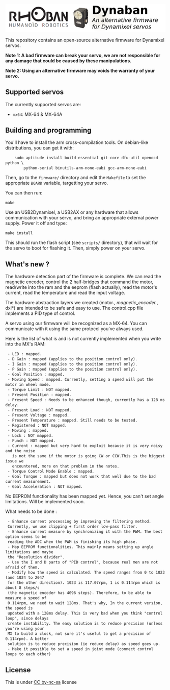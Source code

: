 ![Dynaban: An alternative firmware for Dynamixel servos](docs/logo.png)

This repository contains an open-source alternative firmware for Dynamixel servos.

**Note 1: A bad firmware can break your servo, we are not responsible for any damage
that could be caused by these manipulations.**

**Note 2: Using an alternative firmware may voids the warranty of your servo.**

## Supported servos

The currently supported servos are:

* `mx64`: MX-64 & MX-64A

## Building and programming

You'll have to install the arm cross-compilation tools. On debian-like distributions,
you can get it with:

```
    sudo aptitude install build-essential git-core dfu-util openocd python \
        python-serial binutils-arm-none-eabi gcc-arm-none-eabi
```

Then, go to the `firmware/` directory and edit the `Makefile` to set the appropriate 
`BOARD` variable, targetting your servo.

You can then run:

```
make
```

Use an USB2Dynamixel, a USB2AX or any hardware that allows communication with your servo,
and bring an appropriate external power supply. Power it off and type:

```
make install
```

This should run the flash script (see `scripts/` directory), that will wait for the servo
to boot for flashing it. Then, simply power on your servo.

## What's new ?

The hardware detection part of the firmware is complete. We can read the magnetic encoder, control the 2 half-bridges that command the motor,  read/write into the ram and the eeprom (flash actually), read the motor's current, read the temperature and read the input voltage.

The hardware abstraction layers we created (motor.*, magnetic_encoder.*, dxl*) are intended to be safe and easy to use. The control.cpp file implements a PID type of control.

A servo using our firmware will be recognized as a MX-64. You can communicate with it using the same protocol you've always used.

Here is the list of what is and is not currently implemented when you write into the MX's RAM:

     - LED : mapped.
     - D Gain : mapped (applies to the position control only).
     - I Gain : mapped (applies to the position control only).
     - P Gain : mapped (applies to the position control only).
     - Goal Position : mapped.
     - Moving Speed : mapped. Currently, setting a speed will put the motor in wheel mode.
     - Torque Limit : NOT mapped.
     - Present Position : mapped.
     - Present Speed : Needs to be enhanced though, currently has a 128 ms delay.
     - Present Load : NOT mapped.
     - Present Voltage : mapped.
     - Present Temperature : mapped. Still needs to be tested.
     - Registered : NOT mapped.
     - Moving : mapped.
     - Lock : NOT mapped.
     - Punch : NOT mapped.
     - Current : mapped but very hard to exploit because it is very noisy and the noise
       is not the same if the motor is going CW or CCW.This is the biggest issue we 
       encountered, more on that problem in the notes.
     - Torque Control Mode Enable : mapped.
     - Goal Torque : mapped but does not work that well due to the bad current measurement.
     - Goal Acceleration : NOT mapped.

No EEPROM functionality has been mapped yet. Hence, you can't set angle limitations. Will be implemented soon.

What needs to be done :

     - Enhance current processing by improving the filtering method. 
     Currently, we use clipping + first order low-pass filter.
     - Enhance current measure by synchronizing it with the PWM. The best option seems to be 
     reading the ADC when the PWM is finishing its high phase.
     - Map EEPROM functionalities. This mainly means setting up angle limitations and maybe 
     the "Resolution divider".
     - Use the I and D parts of "PID control", because real men are not afraid of them.
     - Modify how the speed is calculated. The speed ranges from 0 to 1023 (and 1024 to 2047 
     for the other direction). 1023 is 117.07rpm, 1 is 0.114rpm which is about 8 steps/s
     (the magnetic encoder has 4096 steps). Therefore, to be able to measure a speed of 
     0.114rpm, we need to wait 128ms. That's why, In the current version, the speed is 
     updated with a 128ms delay. This is very bad when you think "control loop", since delays
     create instability. The easy solution is to reduce precision (unless you're using your 
     MX to build a clock, not sure it's useful to get a precision of  0.114rpm). A better 
     solution is to reduce precision (ie reduce delay) as speed goes up.    
     - Make it possible to set a speed in joint mode (connect control loops to each other)
     
## License

This is under [CC by-nc-sa](http://creativecommons.org/licenses/by-nc-sa/3.0/) license

